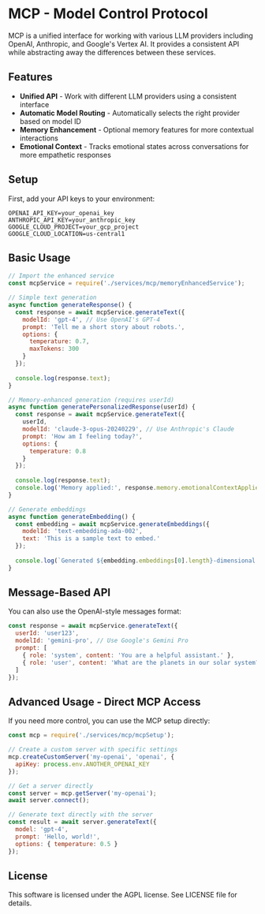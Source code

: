 # MCP - Model Control Protocol

MCP is a unified interface for working with various LLM providers including OpenAI, Anthropic, and Google's Vertex AI. It provides a consistent API while abstracting away the differences between these services.

## Features

- **Unified API** - Work with different LLM providers using a consistent interface
- **Automatic Model Routing** - Automatically selects the right provider based on model ID
- **Memory Enhancement** - Optional memory features for more contextual interactions
- **Emotional Context** - Tracks emotional states across conversations for more empathetic responses

## Setup

First, add your API keys to your environment:

```
OPENAI_API_KEY=your_openai_key
ANTHROPIC_API_KEY=your_anthropic_key
GOOGLE_CLOUD_PROJECT=your_gcp_project
GOOGLE_CLOUD_LOCATION=us-central1
```

## Basic Usage

```javascript
// Import the enhanced service
const mcpService = require('./services/mcp/memoryEnhancedService');

// Simple text generation
async function generateResponse() {
  const response = await mcpService.generateText({
    modelId: 'gpt-4', // Use OpenAI's GPT-4
    prompt: 'Tell me a short story about robots.',
    options: {
      temperature: 0.7,
      maxTokens: 300
    }
  });
  
  console.log(response.text);
}

// Memory-enhanced generation (requires userId)
async function generatePersonalizedResponse(userId) {
  const response = await mcpService.generateText({
    userId,
    modelId: 'claude-3-opus-20240229', // Use Anthropic's Claude
    prompt: 'How am I feeling today?',
    options: {
      temperature: 0.8
    }
  });
  
  console.log(response.text);
  console.log('Memory applied:', response.memory.emotionalContextApplied);
}

// Generate embeddings
async function generateEmbedding() {
  const embedding = await mcpService.generateEmbeddings({
    modelId: 'text-embedding-ada-002',
    text: 'This is a sample text to embed.'
  });
  
  console.log(`Generated ${embedding.embeddings[0].length}-dimensional vector`);
}
```

## Message-Based API

You can also use the OpenAI-style messages format:

```javascript
const response = await mcpService.generateText({
  userId: 'user123',
  modelId: 'gemini-pro', // Use Google's Gemini Pro
  prompt: [
    { role: 'system', content: 'You are a helpful assistant.' },
    { role: 'user', content: 'What are the planets in our solar system?' }
  ]
});
```

## Advanced Usage - Direct MCP Access

If you need more control, you can use the MCP setup directly:

```javascript
const mcp = require('./services/mcp/mcpSetup');

// Create a custom server with specific settings
mcp.createCustomServer('my-openai', 'openai', {
  apiKey: process.env.ANOTHER_OPENAI_KEY
});

// Get a server directly
const server = mcp.getServer('my-openai');
await server.connect();

// Generate text directly with the server
const result = await server.generateText({
  model: 'gpt-4',
  prompt: 'Hello, world!',
  options: { temperature: 0.5 }
});
```

## License

This software is licensed under the AGPL license. See LICENSE file for details. 